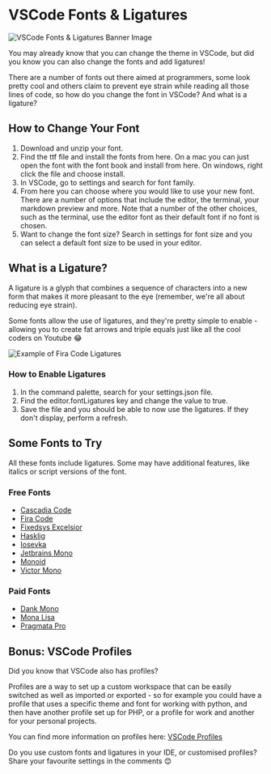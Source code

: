 # VSCode Fonts & Ligatures

![VSCode Fonts & Ligatures Banner Image](https://user-images.githubusercontent.com/92253071/223649697-850db066-b5ed-417a-81e3-ae3ce9db5282.png)

You may already know that you can change the theme in VSCode, but did you know you can also change the fonts and add ligatures!

There are a number of fonts out there aimed at programmers, some look pretty cool and others claim to prevent eye strain while reading all those lines of code, so how do you change the font in VSCode? And what is a ligature?

## How to Change Your Font

1. Download and unzip your font.
2. Find the ttf file and install the fonts from here. On a mac you can just open the font with the font book and install from here. On windows, right click the file and choose install.
3. In VSCode, go to settings and search for font family.
4. From here you can choose where you would like to use your new font. There are a number of options that include the editor, the terminal, your markdown preview and more.  Note that a number of the other choices, such as the  terminal, use the editor font as their default font if no font is chosen.
5. Want to change the font size? Search in settings for font size and you can select a default font size to be used in your editor.

## What is a Ligature?

A ligature is a glyph that combines a sequence of characters into a new form that makes it more pleasant to the eye (remember, we're all about reducing eye strain).

Some fonts allow the use of ligatures, and they're pretty simple to enable - allowing you to create fat arrows and triple equals just like all the cool coders on Youtube 😂

![Example of Fira Code Ligatures](https://repository-images.githubusercontent.com/26500787/bf313080-6b02-11ea-9cd5-c3dca880736d)

### How to Enable Ligatures

1. In the command palette, search for your settings.json file.
2. Find the editor.fontLigatures key and change the value to true.
3. Save the file and you should be able to now use the ligatures. If they don't display, perform a refresh.

## Some Fonts to Try

All these fonts include ligatures. Some may have additional features, like italics or script versions of the font.

### Free Fonts

* [Cascadia Code](https://github.com/microsoft/cascadia-code)
* [Fira Code](https://github.com/tonsky/FiraCode)
* [Fixedsys Excelsior](https://github.com/kika/fixedsys)
* [Hasklig](https://github.com/i-tu/Hasklig)
* [Iosevka](https://typeof.net/Iosevka/)
* [Jetbrains Mono](https://github.com/JetBrains/JetBrainsMono)
* [Monoid](https://larsenwork.com/monoid/)
* [Victor Mono](https://rubjo.github.io/victor-mono/)

### Paid Fonts

* [Dank Mono](https://philpl.gumroad.com/l/dank-mono#:~:text=Phil%20Pluckthun,italic%20variant%20and%20bold%20style.)
* [Mona Lisa](https://www.monolisa.dev/)
* [Pragmata Pro](https://fsd.it/shop/fonts/pragmatapro/)


## Bonus: VSCode Profiles

Did you know that VSCode also has profiles? 

Profiles are a way to set up a custom workspace that can be easily switched as well as imported or exported - so for example you could have a profile that uses a specific theme and font for working with python, and then have another profile set up for PHP, or a profile for work and another for your personal projects.

You can find more information on profiles here: [VSCode Profiles](https://code.visualstudio.com/docs/editor/profiles)

Do you use custom fonts and ligatures in your IDE, or customised profiles? Share your favourite settings in the comments 😊